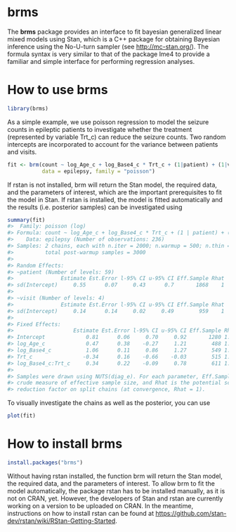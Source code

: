 <!-- README.md is generated from README.Rmd. Please edit that file -->
brms
====

The <b>brms</b> package provides an interface to fit bayesian generalized linear mixed models using Stan, which is a C++ package for obtaining Bayesian inference using the No-U-turn sampler (see <http://mc-stan.org/>). The formula syntax is very similar to that of the package lme4 to provide a familiar and simple interface for performing regression analyses.

<!--

-->
How to use brms
===============

``` r
library(brms)
```

As a simple example, we use poisson regression to model the seizure counts in epileptic patients to investigate whether the treatment (represented by variable Trt\_c) can reduce the seizure counts. Two random intercepts are incorporated to account for the variance between patients and visits.

``` r
fit <- brm(count ~ log_Age_c + log_Base4_c * Trt_c + (1|patient) + (1|visit), 
           data = epilepsy, family = "poisson")
```

If rstan is not installed, brm will return the Stan model, the required data, and the parameters of interest, which are the important prerequisites to fit the model in Stan. If rstan is installed, the model is fitted automatically and the results (i.e. posterior samples) can be investigated using

``` r
summary(fit) 
#>  Family: poisson (log) 
#> Formula: count ~ log_Age_c + log_Base4_c * Trt_c + (1 | patient) + (1 | visit) 
#>    Data: epilepsy (Number of observations: 236) 
#> Samples: 2 chains, each with n.iter = 2000; n.warmup = 500; n.thin = 1; 
#>          total post-warmup samples = 3000
#>  
#> Random Effects: 
#> ~patient (Number of levels: 59) 
#>               Estimate Est.Error l-95% CI u-95% CI Eff.Sample Rhat
#> sd(Intercept)     0.55      0.07     0.43      0.7       1868    1
#> 
#> ~visit (Number of levels: 4) 
#>               Estimate Est.Error l-95% CI u-95% CI Eff.Sample Rhat
#> sd(Intercept)     0.14      0.14     0.02     0.49        959    1
#> 
#> Fixed Effects: 
#>                   Estimate Est.Error l-95% CI u-95% CI Eff.Sample Rhat
#> Intercept             0.81      0.06     0.70     0.92       1280 1.00
#> log_Age_c             0.47      0.38    -0.27     1.21        488 1.01
#> log_Base4_c           1.06      0.11     0.86     1.27        549 1.00
#> Trt_c                -0.34      0.16    -0.66    -0.03        515 1.01
#> log_Base4_c:Trt_c     0.34      0.22    -0.09     0.78        611 1.00
#> 
#> Samples were drawn using NUTS(diag_e). For each parameter, Eff.Sample is a 
#> crude measure of effective sample size, and Rhat is the potential scale 
#> reduction factor on split chains (at convergence, Rhat = 1).
```

To visually investigate the chains as well as the posterior, you can use

``` r
plot(fit) 
```

How to install brms
===================

``` r
install.packages("brms")
```

Without having rstan installed, the function brm will return the Stan model, the required data, and the parameters of interest. To allow brm to fit the model automatically, the package rstan has to be installed manually, as it is not on CRAN, yet. However, the developers of Stan and rstan are currently working on a version to be uploaded on CRAN. In the meantime, instructions on how to install rstan can be found at <https://github.com/stan-dev/rstan/wiki/RStan-Getting-Started>.

<!-- Before you will be able to actually fit bayesian models with brms, the package rstan has to be installed manually, as it is not on CRAN, yet. First, you need a C++ compiler. See https://github.com/stan-dev/rstan/wiki/RStan-Getting-Started#prerequisites for instructions on how to get one. Second, install rstan by running the following R code (the number behind 'j' in the first line corresponds to the number of cores to use for the installation). This may take a few minutes and you should restart R after the installation.


```r
Sys.setenv(MAKEFLAGS = "-j1") 
source('http://mc-stan.org/rstan/install.R', echo = TRUE, max.deparse.length = 2000)
install_rstan()
```
-->
